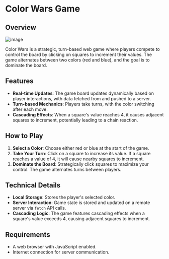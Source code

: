 # Color Wars Game

## Overview
![image](https://github.com/user-attachments/assets/33f7395c-0701-4928-8a0f-abc9e11beae1)

Color Wars is a strategic, turn-based web game where players compete to control the board by clicking on squares to increment their values. The game alternates between two colors (red and blue), and the goal is to dominate the board.

## Features

- **Real-time Updates**: The game board updates dynamically based on player interactions, with data fetched from and pushed to a server.
- **Turn-based Mechanics**: Players take turns, with the color switching after each move.
- **Cascading Effects**: When a square's value reaches 4, it causes adjacent squares to increment, potentially leading to a chain reaction.

## How to Play

1. **Select a Color**: Choose either red or blue at the start of the game.
2. **Take Your Turn**: Click on a square to increase its value. If a square reaches a value of 4, it will cause nearby squares to increment.
3. **Dominate the Board**: Strategically click squares to maximize your control. The game alternates turns between players.

## Technical Details

- **Local Storage**: Stores the player's selected color.
- **Server Interaction**: Game state is stored and updated on a remote server via `fetch` API calls.
- **Cascading Logic**: The game features cascading effects when a square's value exceeds 4, causing adjacent squares to increment.

## Requirements

- A web browser with JavaScript enabled.
- Internet connection for server communication.
